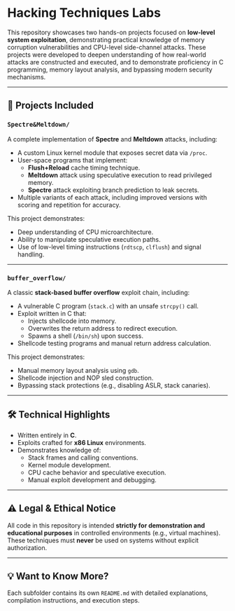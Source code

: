# Hacking Techniques Labs

This repository showcases two hands-on projects focused on **low-level system exploitation**, demonstrating practical knowledge of memory corruption vulnerabilities and CPU-level side-channel attacks. These projects were developed to deepen understanding of how real-world attacks are constructed and executed, and to demonstrate proficiency in C programming, memory layout analysis, and bypassing modern security mechanisms.

---

## 🔐 Projects Included

### `Spectre&Meltdown/`
A complete implementation of **Spectre** and **Meltdown** attacks, including:

- A custom Linux kernel module that exposes secret data via `/proc`.
- User-space programs that implement:
  - **Flush+Reload** cache timing technique.
  - **Meltdown** attack using speculative execution to read privileged memory.
  - **Spectre** attack exploiting branch prediction to leak secrets.
- Multiple variants of each attack, including improved versions with scoring and repetition for accuracy.

This project demonstrates:
- Deep understanding of CPU microarchitecture.
- Ability to manipulate speculative execution paths.
- Use of low-level timing instructions (`rdtscp`, `clflush`) and signal handling.

---

### `buffer_overflow/`
A classic **stack-based buffer overflow** exploit chain, including:

- A vulnerable C program (`stack.c`) with an unsafe `strcpy()` call.
- Exploit written in C that:
  - Injects shellcode into memory.
  - Overwrites the return address to redirect execution.
  - Spawns a shell (`/bin/sh`) upon success.
- Shellcode testing programs and manual return address calculation.

This project demonstrates:
- Manual memory layout analysis using `gdb`.
- Shellcode injection and NOP sled construction.
- Bypassing stack protections (e.g., disabling ASLR, stack canaries).

---

## 🛠️ Technical Highlights
- Written entirely in **C**.
- Exploits crafted for **x86 Linux** environments.
- Demonstrates knowledge of:
  - Stack frames and calling conventions.
  - Kernel module development.
  - CPU cache behavior and speculative execution.
  - Manual exploit development and debugging.

---

## ⚠️ Legal & Ethical Notice

All code in this repository is intended **strictly for demonstration and educational purposes** in controlled environments (e.g., virtual machines). These techniques must **never** be used on systems without explicit authorization.

---

## 💡 Want to Know More?

Each subfolder contains its own `README.md` with detailed explanations, compilation instructions, and execution steps.



